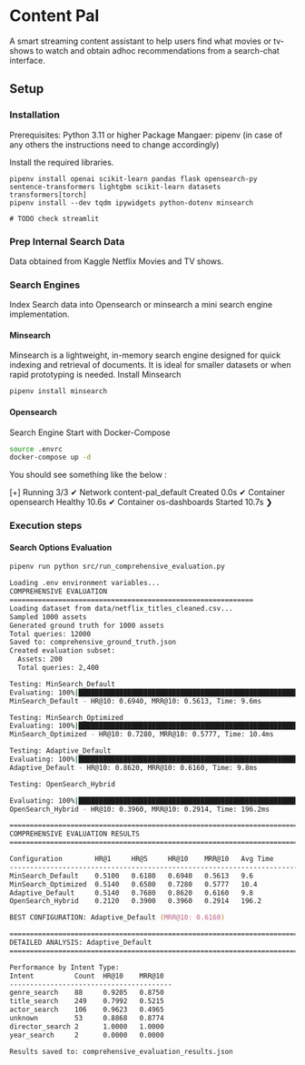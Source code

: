 # Content Pal
A smart streaming content assistant to help users find what movies or tv-shows to watch and obtain adhoc recommendations from a search-chat interface.  

## Setup

### Installation 

Prerequisites: Python 3.11 or higher
Package Mangaer: pipenv (in case of any others the instructions need to change accordingly)

Install the required libraries.

```
pipenv install openai scikit-learn pandas flask opensearch-py sentence-transformers lightgbm scikit-learn datasets transformers[torch] 
pipenv install --dev tqdm ipywidgets python-dotenv minsearch

# TODO check streamlit

```


### Prep Internal Search Data

Data obtained from Kaggle Netflix Movies and TV shows.

### Search Engines
Index Search data into Opensearch or minsearch a mini search engine implementation.

#### Minsearch
Minsearch is a lightweight, in-memory search engine designed for quick indexing and retrieval of documents. It is ideal for smaller datasets or when rapid prototyping is needed.
Install Minsearch
```sh
pipenv install minsearch
```

#### Opensearch 

Search Engine Start with Docker-Compose
```sh
source .envrc
docker-compose up -d
```

You should see something like the below : 

[+] Running 3/3
 ✔ Network content-pal_default  Created                                                                                                                                                                                                     0.0s 
 ✔ Container opensearch         Healthy                                                                                                                                                                                                    10.6s 
 ✔ Container os-dashboards      Started                                                                                                                                                                                                    10.7s 
❯ 


### Execution steps


#### Search Options Evaluation

```zsh
pipenv run python src/run_comprehensive_evaluation.py

Loading .env environment variables...
COMPREHENSIVE EVALUATION
============================================================
Loading dataset from data/netflix_titles_cleaned.csv...
Sampled 1000 assets
Generated ground truth for 1000 assets
Total queries: 12000
Saved to: comprehensive_ground_truth.json
Created evaluation subset:
  Assets: 200
  Total queries: 2,400

Testing: MinSearch_Default
Evaluating: 100%|█████████████████████████████████████████████████████████████████████████████████████████████████████████████████████████████████████████████████████████████████████████████████████████████| 500/500 [00:01<00:00, 418.53it/s]
MinSearch_Default - HR@10: 0.6940, MRR@10: 0.5613, Time: 9.6ms

Testing: MinSearch_Optimized
Evaluating: 100%|█████████████████████████████████████████████████████████████████████████████████████████████████████████████████████████████████████████████████████████████████████████████████████████████| 500/500 [00:01<00:00, 386.61it/s]
MinSearch_Optimized - HR@10: 0.7280, MRR@10: 0.5777, Time: 10.4ms

Testing: Adaptive_Default
Evaluating: 100%|█████████████████████████████████████████████████████████████████████████████████████████████████████████████████████████████████████████████████████████████████████████████████████████████| 500/500 [00:01<00:00, 409.32it/s]
Adaptive_Default - HR@10: 0.8620, MRR@10: 0.6160, Time: 9.8ms

Testing: OpenSearch_Hybrid

Evaluating: 100%|██████████████████████████████████████████████████████████████████████████████████████████████████████████████████████████████████████████████████████████████████| 500/500 [00:24<00:00, 20.35it/s]
OpenSearch_Hybrid - HR@10: 0.3960, MRR@10: 0.2914, Time: 196.2ms

================================================================================
COMPREHENSIVE EVALUATION RESULTS
================================================================================

Configuration        HR@1     HR@5     HR@10    MRR@10   Avg Time  
--------------------------------------------------------------------------------
MinSearch_Default    0.5100   0.6180   0.6940   0.5613   9.6       
MinSearch_Optimized  0.5140   0.6580   0.7280   0.5777   10.4      
Adaptive_Default     0.5140   0.7680   0.8620   0.6160   9.8       
OpenSearch_Hybrid    0.2120   0.3900   0.3960   0.2914   196.2     

BEST CONFIGURATION: Adaptive_Default (MRR@10: 0.6160)

================================================================================
DETAILED ANALYSIS: Adaptive_Default
================================================================================

Performance by Intent Type:
Intent          Count  HR@10    MRR@10  
----------------------------------------
genre_search    88     0.9205   0.8750  
title_search    249    0.7992   0.5215  
actor_search    106    0.9623   0.4965  
unknown         53     0.8868   0.8774  
director_search 2      1.0000   1.0000  
year_search     2      0.0000   0.0000  

Results saved to: comprehensive_evaluation_results.json
```
